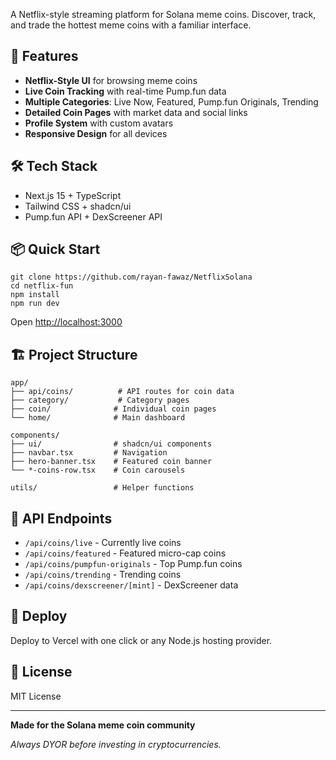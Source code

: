 A Netflix-style streaming platform for Solana meme coins. Discover, track, and trade the hottest meme coins with a familiar interface.

## 🚀 Features

- **Netflix-Style UI** for browsing meme coins
- **Live Coin Tracking** with real-time Pump.fun data
- **Multiple Categories**: Live Now, Featured, Pump.fun Originals, Trending
- **Detailed Coin Pages** with market data and social links
- **Profile System** with custom avatars
- **Responsive Design** for all devices


## 🛠️ Tech Stack

- Next.js 15 + TypeScript
- Tailwind CSS + shadcn/ui
- Pump.fun API + DexScreener API


## 📦 Quick Start

```shellscript
git clone https://github.com/rayan-fawaz/NetflixSolana
cd netflix-fun
npm install
npm run dev
```

Open [http://localhost:3000](http://localhost:3000)

## 🏗️ Project Structure

```plaintext
app/
├── api/coins/          # API routes for coin data
├── category/           # Category pages
├── coin/              # Individual coin pages
└── home/              # Main dashboard

components/
├── ui/                # shadcn/ui components
├── navbar.tsx         # Navigation
├── hero-banner.tsx    # Featured coin banner
└── *-coins-row.tsx    # Coin carousels

utils/                 # Helper functions
```

## 🔌 API Endpoints

- `/api/coins/live` - Currently live coins
- `/api/coins/featured` - Featured micro-cap coins
- `/api/coins/pumpfun-originals` - Top Pump.fun coins
- `/api/coins/trending` - Trending coins
- `/api/coins/dexscreener/[mint]` - DexScreener data


## 🚀 Deploy

Deploy to Vercel with one click or any Node.js hosting provider.

## 📝 License

MIT License

---

**Made for the Solana meme coin community**

*Always DYOR before investing in cryptocurrencies.*
